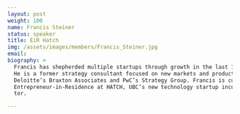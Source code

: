 ```yaml
---
layout: post
weight: 100
name: Francis Steiner
status: speaker
title: EiR Hatch
img: /assets/images/members/Francis_Steiner.jpg
email: 
biography: >
  Francis has shepherded multiple startups through growth in the last 15 years.
  He is a former strategy consultant focused on new markets and products at
  Deloitte’s Braxton Associates and PwC’s Strategy Group. Francis is currently
  Entrepreneur-in-Residence at HATCH, UBC’s new technology startup incuba-
  tor.

---
```

